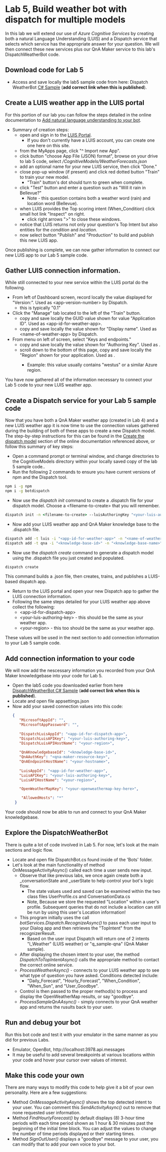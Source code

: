 # Lab 5, Build weather bot with dispatch for multiple models

In this lab we will extend our use of _Azure Cognitive Services_ by creating both a natural Language Understanding (LUIS) and a Dispatch service that selects which service has the appropriate answer for your question. We will then connect these new services plus our QnA Maker service to this lab's DispatchWeatherBot code.

## Download code for Lab 5
* Access and save locally the lab5 sample code from here: Dispatch WeatherBot [C# Sample](https://github.com/Kaiqb/experiment/tree/master/training/Code/Lab5%20Dispatch)  (**add correct link when this is published**).
 
## Create a LUIS weather app in the LUIS portal
For this portion of our lab you can follow the steps detailed in the online documentation to [Add natural language understanding to your bot](https://docs.microsoft.com/en-us/azure/bot-service/bot-builder-howto-v4-luis?view=azure-bot-service-4.0&tabs=csharp). 

* Summary of creation steps:
  - open and sign in to the [LUIS Portal](https://www.luis.ai/home). 
    - If you don't currently have a LUIS account, you can create one one here on this site.
  - from the MyApps page, click "^ Import new App".
  - click button "choose App File (JSON) format", browse on your drive to lab 5 code, select _/CognitiveModels/WeatherForecasts.json_
  - add an optional name for your new LUIS service, then click "Done."
  - close pop-up window (if present) and click red dotted button "Train" to train your new model.
    - "Train" button's dot should turn to green when complete.
  - click "Test" button and enter a question such as "Will it rain in Bellevue?"
    - Note - this question contains both a weather word (rain) and location word (Bellevue).
  - when LUIS provides the Top scoring intent (When_Condition) click small hot link "Inspect" on right.
    - click right arrows ">" to close these windows.
  - notice that LUIS returns not only your question's Top Intent but also entities for the _condition_ and _location_.
  - now select button "Publish" and "Production" to build and publish this new LUIS app.

Once publishing is complete, we can now gather information to connect our new LUIS app to our Lab 5 sample code.

## Gather LUIS connection information.
While still connected to your new service within the LUIS portal do the following.
* From left of Dashboard screen, record locally the value displayed for "Version:". Used as \<app-version-number> by Dispatch. 
  - this is typically "0.1" 
* Click the "Manage" tab located to the left of the "Train" button.
  - copy and save locally the GUID value shown for value "Application ID". Used as \<app-id-for-weather-app>.
  - copy and save locally the value shown for "Display name". Used as \<name-of-weather-app> by Dispatch.   
* From menu on left of screen, select "Keys and endpoints."
  - copy and save locally the value shown for "Authoring Key". Used as <your-luis-authoring-key>.
  - scroll down to the bottom of this page, copy and save locally the "Region" shown for your application. Used as <your-region>.
    - Example: this value usually contains "westus" or a similar Azure region.
  
You have now gathered all of the information necessary to connect your Lab 5 code to your new LUIS weather app. 

## Create a Dispatch service for your Lab 5 sample code
Now that you have both a QnA Maker weather app (created in Lab 4) and a new LUIS weather app it is now time to use the connection values gathered during the building of both of these apps to create a new Dispatch model. The step-by-step instructions for this can be found in the [Create the dispatch model](https://docs.microsoft.com/azure/bot-service/bot-builder-tutorial-dispatch?view=azure-bot-service-4.0&tabs=cs#create-the-dispatch-model) section of the online documentation referenced above, or follow this summary of key steps:
* Open a command prompt or terminal window, and change directories to the CognitiveModels directory within your locally saved copy of the lab 5 sample code..
* Run the following 2 commands to ensure you have current versions of npm and the Dispatch tool.
```cmd
npm i -g npm
npm i -g botdispatch
```
* Now use the _dispatch init_ command to create a .dispatch file for your dispatch model. Choose a \<filename-to-create> that you will remember.
```cmd
dispatch init -n <filename-to-create> --luisAuthoringKey "<your-luis-authoring-key>" --luisAuthoringRegion <your-region>
```
* Now add your LUIS weather app and QnA Maker knowledge base to the .dispatch file.
```cmd
dispatch add -t luis -i "<app-id-for-weather-app>" -n "<name-of-weather-app>" -v <app-version-number> -k "<your-luis-authoring-key>" --intentName l_Weather
dispatch add -t qna -i "<knowledge-base-id>" -n "<knowledge-base-name>" -k "<azure-qna-service-key1>" --intentName q_sample-qna
```
* Now use the _dispatch create_ command to generate a dispatch model using the .dispatch file you just created and populated.
```cmd
dispatch create
```
This command builds a .json file, then creates, trains, and publishes a LUIS-based dispatch app.
* Return to the LUIS portal and open your new Dispatch app to gather the LUIS connection information.
* Following the same steps detailed for your LUIS weather app above collect the following:
  - \<app-id-for-dispatch-app>
  - \<your-luis-authoring-key> - this should be the same as your weather app.
  - \<your-region> - this too should be the same as your weather app.
  
These values will be used in the next section to add connection information to your Lab 5 sample code.

## Add connection information to your code
We will now add the nescessary information you recorded from your QnA Maker knowledgebase into your code for Lab 5.
* Open the lab5 code you downloaded earlier from here [DispatchWeatherBot C# Sample](https://github.com/Kaiqb/experiment/tree/master/training/Code/Lab5%20Dispatch) (**add correct link when this is published**).
* Locate and open file appsettings.json
* Now add your saved connection values into this code:
  ``` JSON
  {  
     "MicrosoftAppId": "",
     "MicrosoftAppPassword": "",
 
     "DispatchLuisAppId": "<app-id-for-dispatch-app>",
     "DispatchLuisAPIKey": "<your-luis-authoring-key>",
     "DispatchLuisAPIHostName": "<your-region>",
     
     "QnAKnowledgebaseId": "<knowledge-base-id>",
     "QnAAuthKey": "<qna-maker-resource-key>",
     "QnAEndpointHostName": "<your-hostname>",
     
     "LuisAppId": "<app-id-for-weather-app>",
     "LuisAPIKey": "<your-luis-authoring-key>",
     "LuisAPIHostName": "<your-region>",

     "OpenWeatherMapKey": "<your-openweathermap-key-here>",

      "AllowedHosts": "*"
   }
   ```

Your code should now be able to run and connect to your QnA Maker knowledgebase.
  
## Explore the DispatchWeatherBot
There is quite a lot of code involved in Lab 5. For now, let's look at the main sections and logic flow.
* Locate and open file DispatchBot.cs found inside of the 'Bots' folder.
* Let's look at the main functionality of method OnMessageActivityAsync() called each time a user sends new input.
  - Observe that like previous labs, we once again create both a \_conversationState and \_userState to help control your bot's logic flow.
    - The state values used and saved can be examined within the two class files UserProfile.cs and ConversationData.cs
    - Note, Because we store the requested "Location" within a user's profile. Subsequent queries that do not include a location can still be run by using this user's Location information!
  - This program initially uses the call _botServices.Dispatch.RecognizeAsync()_ to pass each user input to your Dialog app and then retrieves the "TopIntent" from the recognizerResult.
    - Based on the user input Dispatch will return one of 2 intents "l_Weather" (LUIS weather) or "q_sample-qna" (QnA Maker sample).
  - After displaying the chosen intent to your user, the method _DispatchToTopIntentAsync()_ calls the appropriate method to contact the correct online service. 
  - _ProcessWeatherAsync()_ - connects to your LUIS weather app to see what type of question you have asked. Conditions detected include:
    - "Daily_Forecast", "Hourly_Forecast", "When_Condition", "When_Sun", and "User_Goodbye".
  - Control is then passed to the proper method(s) to process and display the OpenWeatherMap results, or say "goodbye".
  - _ProcessSampleQnAAsync()_ - simply connects to your QnA weather app and returns the rusults back to your user. 

## Run and debug your bot
Run this bot code and test it with your emulator in the same manner as you did for previous Labs.
* Emulator, OpenBot, http://localhost:3978.api.messages
* It may be useful to add several breakpoints at various locations within your code and hover your cursor over values of interest.

## Make this code your own
There are many ways to modify this code to help give it a bit of your own personality. Here are a few suggestions:
* Method _OnMessageActivityAsync()_ shows the top detected intent to your user. You can comment this _SendActivityAsync()_ out to remove that none requested user information.
* Method _FindHourlyForecast()_ by default displays (8) 3-hour time periods with each time period shown as 1 hour & 30 minutes past the beginning of the initial time block. You can adjust the values to change the number of time periods displayed or their starting times.
* Method _SignOutUser()_ displays a "goodbye" message to your user, you can modify that to add your own voice to your bot.


